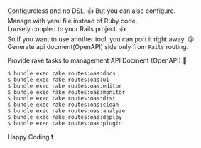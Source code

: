 Configureless and no DSL. 👍 But you can also configure.  
Manage with yaml file instead of Ruby code.  
Loosely coupled to your Rails project. 👍  
So if you want to use another tool, you can port it right away. 😢  
Generate api docment(OpenAPI) side only from `Rails` routing.  
  
Provide rake tasks to management API Docment (OpenAPI) 🎉  
  

    $ bundle exec rake routes:oas:docs
    $ bundle exec rake routes:oas:ui
    $ bundle exec rake routes:oas:editor
    $ bundle exec rake routes:oas:monitor
    $ bundle exec rake routes:oas:dist
    $ bundle exec rake routes:oas:clean
    $ bundle exec rake routes:oas:analyze
    $ bundle exec rake routes:oas:deploy
    $ bundle exec rake routes:oas:plugin

  
Happy Coding ❗️
